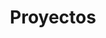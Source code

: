 ---
title: Proyectos
content:
  - Reforma y/o rehabilitación
  - Cambios de cubierta
  - Piscinas
icon: fa-solid fa-diagram-project
column: left
---